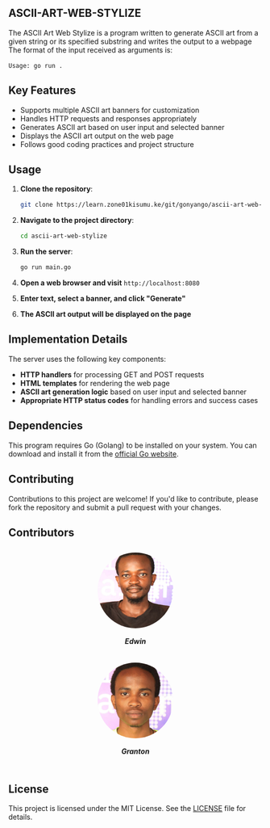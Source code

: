 ## ASCII-ART-WEB-STYLIZE
The ASCII Art Web Stylize is a program written to generate ASCII art from a given string or its specified substring and writes the output to a webpage
The format of the input received as arguments is:
```
Usage: go run .
```
## Key Features

- Supports multiple ASCII art banners for customization
- Handles HTTP requests and responses appropriately 
- Generates ASCII art based on user input and selected banner
- Displays the ASCII art output on the web page
- Follows good coding practices and project structure

## Usage

1. **Clone the repository**:

    ```bash
    git clone https://learn.zone01kisumu.ke/git/gonyango/ascii-art-web-stylize.git
    ```

2. **Navigate to the project directory**:

    ```bash
    cd ascii-art-web-stylize
    ```

3. **Run the server**:

    ```bash
    go run main.go
    ```

4. **Open a web browser and visit** `http://localhost:8080`

5. **Enter text, select a banner, and click "Generate"**

6. **The ASCII art output will be displayed on the page**

## Implementation Details

The server uses the following key components:

- **HTTP handlers** for processing GET and POST requests
- **HTML templates** for rendering the web page
- **ASCII art generation logic** based on user input and selected banner
- **Appropriate HTTP status codes** for handling errors and success cases
## Dependencies
This program requires Go (Golang) to be installed on your system. You can download and install it from the [official Go website](https://golang.org/dl/).

## Contributing
Contributions to this project are welcome! If you'd like to contribute, please fork the repository and submit a pull request with your changes.

## Contributors
<body>
<div style="display: flex !important; justify-content: center !important;">
    <div style="margin: 10px;">
        <img src="images/enungo.png" style="border-radius: 50% !important; width: 150px !important; height: 150px; !important" alt="Granton">
        <p style="text-align: center;"><b><i>Edwin</i></b></p>
    </div>
</div>
<div style="display: flex !important; justify-content: center !important;">
    <div style="margin: 10px;">
        <img src="images/gonyango.png" style="border-radius: 50% !important; width: 150px !important; height: 150px; !important" alt="Granton">
        <p style="text-align: center;"><b><i>Granton</i></b></p>
    </div>
</div>
</body>


## License
This project is licensed under the MIT License. See the [LICENSE](LICENSE) file for details.



